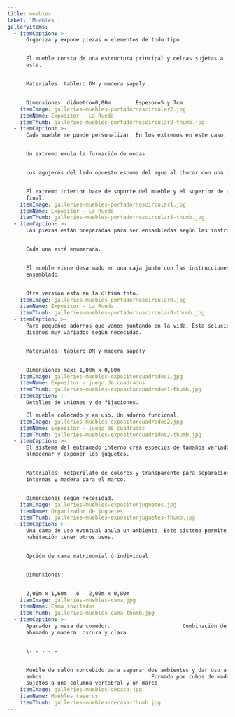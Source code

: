 ```yaml
---
title: muebles
label: 'Muebles '
galleryitems:
  - itemCaption: >-
      Organiza y expone piezas o elementos de todo tipo


      El mueble consta de una estructura principal y celdas sujetas a
      este.                          


      Materiales: tablero DM y madera sapely


      Dimensiones: diámetro=0,80m        Espesor=5 y 7cm
    itemImage: galleries-muebles-portadornoscircular2.jpg
    itemName: Expositor - La Rueda
    itemThumb: galleries-muebles-portadornoscircular2-thumb.jpg
  - itemCaption: >-
      Cada mueble se puede personalizar. En los extremos en este caso.


      Un extremo emula la formación de ondas


      Los agujeros del lado opuesto espuma del agua al chocar con una orilla.  


      El extremo inferior hace de soporte del mueble y el superior de acabado
      final.
    itemImage: galleries-muebles-portadornoscircular1.jpg
    itemName: Expositor - La Rueda
    itemThumb: galleries-muebles-portadornoscircular1-thumb.jpg
  - itemCaption: >-
      Las piezas están preparadas para ser ensambladas según las instrucciones. 


      Cada una está enumerada.


      El mueble viene desarmado en una caja junto con las instrucciones del
      ensamblado.


      Otra versión está en la última foto.
    itemImage: galleries-muebles-portadornoscircular0.jpg
    itemName: Expositor - La Rueda
    itemThumb: galleries-muebles-portadornoscircular0-thumb.jpg
  - itemCaption: >-
      Para pequeños adornos que vamos juntando en la vida. Esta solución permite
      diseños muy variados según necesidad.


      Materiales: tablero DM y madera sapely


      Dimensiones max: 1,00m x 0,80m
    itemImage: galleries-muebles-expositorcuadrados1.jpg
    itemName: Expositor - juego de cuadrados
    itemThumb: galleries-muebles-expositorcuadrados1-thumb.jpg
  - itemCaption: |-
      Detalles de uniones y de fijaciones.

      El mueble colocado y en uso. Un adorno funcional.
    itemImage: galleries-muebles-expositorcuadrados2.jpg
    itemName: Expositor - juego de cuadrados
    itemThumb: galleries-muebles-expositorcuadrados2-thumb.jpg
  - itemCaption: >-
      El sistema del entramado interno crea espacios de tamaños variados para
      almacenar y exponer los juguetes. 


      Materiales: metacrilato de colores y transparente para separaciones
      internas y madera para el marco.


      Dimensiones según necesidad.
    itemImage: galleries-muebles-expositorjuguetes.jpg
    itemName: Organizador de juguetes
    itemThumb: galleries-muebles-expositorjuguetes-thumb.jpg
  - itemCaption: >-
      Una cama de uso eventual anula un ambiente. Este sistema permite a una
      habitación tener otros usos.


      Opción de cama matrimonial ó individual


      Dimensiones: 


      2,00m x 1,60m   ó   2,00m x 0,80m
    itemImage: galleries-muebles-cama.jpg
    itemName: Cama invitados
    itemThumb: galleries-muebles-cama-thumb.jpg
  - itemCaption: >-
      Aparador y mesa de comedor.                       Combinación de vidrio
      ahumado y madera: oscura y clara. 


      \- - - - -                                                          


      Mueble de salón concebido para separar dos ambientes y dar uso a
      ambos.                                  Formado por cubos de madera
      sujetos a una columna vertebral y un marco.
    itemImage: galleries-muebles-decasa.jpg
    itemName: Muebles caseros
    itemThumb: galleries-muebles-decasa-thumb.jpg
---
```



